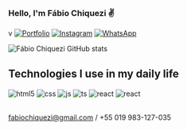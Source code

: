 ### Hello, I'm Fábio Chiquezi ✌️
v
[![Portfolio](https://img.shields.io/badge/website-000000?style=for-the-badge&logo=About.me&logoColor=white)]([https://www.chiquezi.com/home](https://vexx.chiquezi.com/))
[![Instagram](https://img.shields.io/badge/Instagram-E4405F?style=for-the-badge&logo=instagram&logoColor=white)](https://www.instagram.com/fchiquezi/)
[![WhatsApp](https://img.shields.io/badge/WhatsApp-25D366?style=for-the-badge&logo=whatsapp&logoColor=white)](https://wa.me/+5519983127035)


![Fábio Chiquezi GitHub stats](https://github-readme-stats.vercel.app/api?username=fabiochiquezi&show_icons=true&theme=radical)

## Technologies I use in my daily life

<div style="display: inline_block">
  <img align="center" alt="html5" src="https://img.shields.io/badge/HTML5-E34F26?style=for-the-badge&logo=html5&logoColor=white" />
  <img align="center" alt="css" src="https://img.shields.io/badge/CSS3-1572B6?style=for-the-badge&logo=css3&logoColor=white" />
  <img align="center" alt="js" src="https://img.shields.io/badge/JavaScript-F7DF1E?style=for-the-badge&logo=javascript&logoColor=black" />
  <img align="center" alt="ts" src="https://img.shields.io/badge/TypeScript-007ACC?style=for-the-badge&logo=typescript&logoColor=white" />
  <img align="center" alt="react" src="https://img.shields.io/badge/React-20232A?style=for-the-badge&logo=react&logoColor=61DAFB" />
  <img align="center" alt="react" src="https://img.shields.io/badge/Figma-F24E1E?style=for-the-badge&logo=figma&logoColor=white" />
</div><br/>

fabiochiquezi@gmail.com / +55 019 983-127-035

